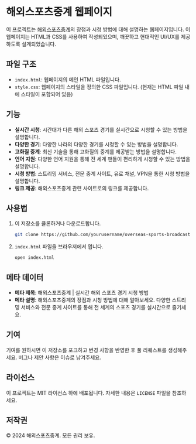 # 해외스포츠중계 웹페이지

이 프로젝트는 <a href=https://rztv77.com>해외스포츠중계</a>의 장점과 시청 방법에 대해 설명하는 웹페이지입니다. 이 웹페이지는 HTML과 CSS를 사용하여 작성되었으며, 깨끗하고 현대적인 UI/UX를 제공하도록 설계되었습니다.

## 파일 구조

- `index.html`: 웹페이지의 메인 HTML 파일입니다.
- `style.css`: 웹페이지의 스타일을 정의한 CSS 파일입니다. (현재는 HTML 파일 내에 스타일이 포함되어 있음)

## 기능

- **실시간 시청**: 시간대가 다른 해외 스포츠 경기를 실시간으로 시청할 수 있는 방법을 설명합니다.
- **다양한 경기**: 다양한 나라의 다양한 경기를 시청할 수 있는 방법을 설명합니다.
- **고화질 중계**: 최신 기술을 통해 고화질의 중계를 제공받는 방법을 설명합니다.
- **언어 지원**: 다양한 언어 지원을 통해 전 세계 팬들이 편리하게 시청할 수 있는 방법을 설명합니다.
- **시청 방법**: 스트리밍 서비스, 전문 중계 사이트, 유료 채널, VPN을 통한 시청 방법을 설명합니다.
- **링크 제공**: 해외스포츠중계 관련 사이트로의 링크를 제공합니다.

## 사용법

1. 이 저장소를 클론하거나 다운로드합니다.
    ```bash
    git clone https://github.com/yourusername/overseas-sports-broadcasting.git
    ```

2. `index.html` 파일을 브라우저에서 엽니다.
    ```bash
    open index.html
    ```

## 메타 데이터

- **메타 제목**: 해외스포츠중계 | 실시간 해외 스포츠 경기 시청 방법
- **메타 설명**: 해외스포츠중계의 장점과 시청 방법에 대해 알아보세요. 다양한 스트리밍 서비스와 전문 중계 사이트를 통해 전 세계의 스포츠 경기를 실시간으로 즐기세요.

## 기여

기여를 원하시면 이 저장소를 포크하고 변경 사항을 반영한 후 풀 리퀘스트를 생성해주세요. 버그나 제안 사항은 이슈로 남겨주세요.

## 라이선스

이 프로젝트는 MIT 라이선스 하에 배포됩니다. 자세한 내용은 `LICENSE` 파일을 참조하세요.

## 저작권

&copy; 2024 해외스포츠중계. 모든 권리 보유.
